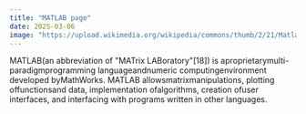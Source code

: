 ```yaml
---
title: "MATLAB page"
date: 2025-03-06
image: "https://upload.wikimedia.org/wikipedia/commons/thumb/2/21/Matlab_Logo.png/150px-Matlab_Logo.png"
---
```


MATLAB(an abbreviation of "MATrix LABoratory"[18]) is aproprietarymulti-paradigmprogramming languageandnumeric computingenvironment developed byMathWorks. MATLAB allowsmatrixmanipulations, plotting offunctionsand data, implementation ofalgorithms, creation ofuser interfaces, and interfacing with programs written in other languages.
